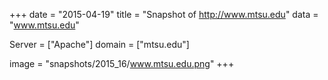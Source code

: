 
+++
date = "2015-04-19"
title = "Snapshot of http://www.mtsu.edu"
data = "www.mtsu.edu"

Server = ["Apache"]
domain = ["mtsu.edu"]

  image = "snapshots/2015_16/www.mtsu.edu.png"
+++
#

